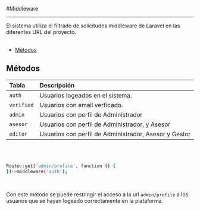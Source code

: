 #Middleware

---

El sistema utiliza el filtrado de solicitudes middleware de Laravel en las diferentes URL del proyecto.<br><br>

- [Métodos](#m%C3%A9todos)
  
<a name="m%C3%A9todos"></a>

## Métodos ##

| Tabla      | Descripción                                           |
| :--------- | :---------------------------------------------------- |
| `auth`     | Usuarios logeados en el sistema.                      |
| `verified` | Usuarios con email verficado.                         |
| `admin`    | Usuarios con perfil de Administrador                  |
| `asesor`   | Usuarios con perfil de Administrador, y Asesor        |
| `editor`   | Usuarios con perfil de Administrador, Asesor y Gestor |

<br><br>

```bash
Route::get('admin/profile', function () {
})->middleware('auth');
```

<br>

Con este método se puede restringir el acceso a la url `admin/profile` a los usuarios que se hayan logeado correctamente en la plataforma.